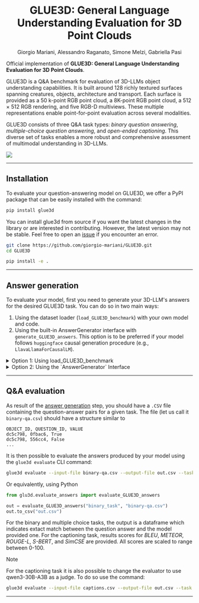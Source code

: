 <h1 align="center">
GLUE3D: General Language Understanding Evaluation for 3D Point Clouds
</h1>
<p align="center">
Giorgio Mariani, Alessandro Raganato, Simone Melzi, Gabriella Pasi
</p>

Official implementation of **GLUE3D: General Language Understanding Evaluation for 3D Point Clouds**.

GLUE3D is a Q&A benchmark for evaluation of 3D-LLMs object understanding capabilities. It is built around 128 richly textured surfaces spanning creatures, objects, architecture and transport. Each surface is provided as a 50 k-point RGB point cloud, a 8K-point RGB point cloud, a 512 × 512 RGB rendering, and five RGB-D multiviews. These multiple representations enable point-for-point evaluation across several modalities.

GLUE3D consists of three Q&A task types: *binary question answering*, *multiple-choice question answering*, and *open-ended captioning*. This diverse set of tasks enables a more robust and comprehensive assessment of multimodal understanding in 3D-LLMs.

![](assets/teaser.jpg)

---

## Installation

To evaluate your question-answering model on GLUE3D, we offer a PyPI package that can be easily installed with the command:

```bash
pip install glue3d
```


You can install glue3d from source if you want the latest changes in the library or are interested in contributing. However, the latest version may not be stable. Feel free to open an [issue](https://github.com/giorgio-mariani/GLUE3D/issues) if you encounter an error.

```bash
git clone https://github.com/giorgio-mariani/GLUE3D.git
cd GLUE3D

pip install -e .
```

---

## Answer generation

To evaluate your model, first you need to generate your 3D-LLM's answers for the desired GLUE3D task. You can do so in two main ways:

1. Using the dataset loader (`load_GLUE3D_benchmark`) with your own model and code.
2. Using the built-in AnswerGenerator interface with `generate_GLUE3D_answers`. This option is to be preferred if your model follows `huggingface` causal generation procedure (e.g., `LlavaLlamaForCausalLM`).

<details>
<summary> Option 1: Using load_GLUE3D_benchmark </summary>

### Using `load_GLUE3D_benchmark`

The GLUE3D benchmark data can be (down)loaded using:

```python
import pandas as pd
from glue3d.data import load_GLUE3D_benchmark

dataset = load_GLUE3D_benchmark(
    dataset_name="GLUE3D-points-8k", # or "GLUE3D-images", "GLUE3D-multiview", "GLUE3D-points"
    qa_task="binary_task",           # or "multiplechoice_task", "captioning_task"
    cache_dir=None,                  # Optional; defaults to './cache' or $GLUE3D_CACHE_DIR
)
```



This procedure loads to memory and prepare the necessary GLUE3D data for the specified Q&A task and data-type. It also automatically downloads all necessary data to disk if this is not yet stored. The available tasks are `binary_task`, `multiplechoice_task`, `captioning_task`. Note that the loader uses a local cache directory. You can customize it via the `GLUE3D_CACHE_DIR` environment variable.

Once the GLUE3D data is loaded, you can iterate through the dataset to generate answers for each question in the Q&A task:

```python
your_model = ...  # Load your 3D-LLM

model_answers = []
for x in dataset:
    oid = x["object_id"]
    qid = x["question_id"]
    q = x["question"]
    pc = x["data"]  # e.g., (8192 x 6) np.ndarray for "GLUE3D-points-8K"

    answer = your_model.answer_question(pc, q)
    model_answers.append({
        "OBJECT_ID": oid,
        "QUESTION_ID": qid,
        "MODEL_ANSWER": answer,
    })

# Save results
pd.DataFrame.from_records(model_answers).to_csv("qa.csv", index=False)
```

> [!IMPORTANT]
>  Ensure your answers follow the expected format for each task.
> - For the `binary_task`, the model answer must be a boolean object (either `True` or `False`).
> - For the `multiplechoice_task`, the model answer must be one of `A`, `B`, `C`, `D`.
> - For the `captioning_task` the model answer must be a string.

</details>

<details>
<summary> Option 2: Using the `AnswerGenerator` Interface </summary>
    
### Using the `AnswerGenerator` Interface

If your 3D-LLM inherits the `GeneratorMixin` class (e.g., `LlavaLlamaForCausalLM`), then it is possible to use our `*HFAnswerGenerator` abstract classes to simplify the generation process. The only requirement is to implement the `prepare_inputs` function, which takes in input the point cloud (or image) and the question and returns the keyword inputs for the `GeneratorMixin.generate()` method:

```python
import numpy as np
from typing import override
from glue3d import generate_GLUE3D_answers
from glue3d.models.hf import (
    BinaryHFAnswerGenerator,
    MultichoiceHFAnswerGenerator,
    CaptioningHFGenerator
)

# Example custom AnswerGenerator for the binary task
class YourAnswerGenerator(BinaryHFAnswerGenerator): # <- Swap with MultichoiceHFAnswerGenerator
    def __init__(self, your_model, tokenizer):      #   or CaptioningHFGenerator for other tasks.
        super().__init__(your_model, tokenizer)

    @override
    def prepare_inputs(self, data: np.ndarray, text: str) -> dict:
        ... # Preprocess data (e.g., tokenize text, move tensors to device, apply chat templates)
        return {
            "input_ids": ...,
            "points": ...,
            "do_sample": ...,
            "stopping_criteria": ...,
        }
```

Once you have your custom implementation, generation can be simply done by calling `generate_GLUE3D_answers` on your target dataset-type and Q&A task:
```python
your_model = ...
answer_gen = YourAnswerGenerator(your_model)

qa_answers = generate_GLUE3D_answers(
    qa_task="binary_task",
    dataset_type="GLUE3D-points-8K",
    answer_generator=answer_gen,
)

# `qa_answers` is returned as a pandas DataFrame
qa_answers.to_csv("qa.csv", index=False)
```

</details>

---

## Q&A evaluation
As result of the [answer generation](#answer-generation) step, you should have a `.CSV` file containing the question-answer  pairs for a given task. The file (let us call it `binary-qa.csv`) should have a structure similar to

```csv
OBJECT_ID, QUESTION_ID, VALUE
dc5c798, 0fbac6, True
dc5c798, 556cc4, False
...
```

It is then possible to evaluate the answers produced by your model using the `glue3d evaluate` CLI command:
```bash
glue3d evaluate --input-file binary-qa.csv --output-file out.csv --task binary_task
```
Or equivalently, using Python
```python
from glu3d.evaluate_answers import evaluate_GLUE3D_answers

out = evaluate_GLUE3D_answers("binary_task", "binary-qa.csv")
out.to_csv("out.csv")
```

For the binary and multiple choice tasks, the output is a dataframe which indicates extact match between the question answer and the model provided one. For the captioning task, results scores for *BLEU*, *METEOR*, *ROUGE-L*, *S-BERT*, and *SimCSE* are provided. All scores are scaled to range between 0-100.

> [!NOTE]
> For the captioning task it is also possible to change the evaluator to use qwen3-30B-A3B as a judge. To do so use the command:
> ```bash
>glue3d evaluate --input-file captions.csv --output-file out.csv --task captioning_task --evaluator qwen_3_30B_A3B
>```

---
